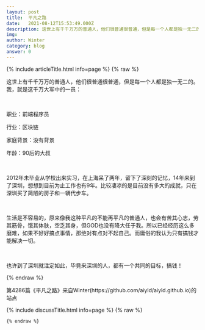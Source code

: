 ```yaml
---
layout: post
title:  平凡之路
date:   2021-08-12T15:53:49.000Z
description: 这世上有千千万万的普通人，他们很普通很普通，但是每一个人都是独一无二的。我，就是这千万大军中的一员：职业：前端程序员行业：区块链家庭背景：没有...
img: 
author: Winter
category: blog
answer: 0
---
```

<div class="article-root">
  <div class="article">
    {% include articleTitle.html info=page %}
    {% raw %}
    <div class="article-content"><p>这世上有千千万万的普通人，他们很普通很普通，但是每一个人都是独一无二的。我，就是这千万大军中的一员：</p><p>&nbsp;</p><p>职业：前端程序员</p><p>行业：区块链</p><p>家庭背景：没有背景</p><p>年龄：90后的大叔</p><p>&nbsp;</p><p>2012年未毕业从学校出来实习，在上海呆了两年，留下了深刻的记忆，14年来到了深圳，想想到目前为止工作也有9年。比较凄凉的是目前没有多大的成就，只在深圳买了简陋的房子和一辆代步车。</p><p>&nbsp;</p><p>生活是不容易的，原来像我这种平凡的不能再平凡的普通人，也会有苦其心志，劳其筋骨，饿其体肤，空乏其身，但GOD也没有降大任于我。所以已经经历这么多磨难，如果不好好搞点事情，那绝对有点对不起自己。而庸俗的我认为只有搞钱才能解决一切。</p><p>&nbsp;</p><p>也许到了深圳就注定如此，毕竟来深圳的人，都有一个共同的目标，搞钱！</p></div>
    {% endraw %}
  </div>
  <p class="winter_mark">第4286篇《平凡之路》来自Winter(https://github.com/aiyld/aiyld.github.io)的站点</p>
  <div class="discuss-wrapper">
    {% include discussTitle.html info=page %}
    {% raw %}
    
    {% endraw %}
  </div>
<div>
